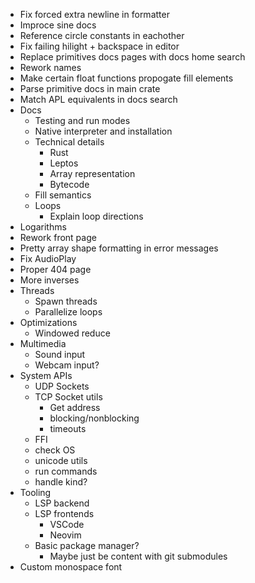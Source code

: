 - Fix forced extra newline in formatter
- Improce sine docs
- Reference circle constants in eachother
- Fix failing hilight + backspace in editor
- Replace primitives docs pages with docs home search
- Rework names
- Make certain float functions propogate fill elements
- Parse primitive docs in main crate
- Match APL equivalents in docs search
- Docs
  - Testing and run modes
  - Native interpreter and installation
  - Technical details
    - Rust
    - Leptos
    - Array representation
    - Bytecode
  - Fill semantics
  - Loops
    - Explain loop directions
- Logarithms
- Rework front page
- Pretty array shape formatting in error messages
- Fix AudioPlay
- Proper 404 page
- More inverses
- Threads
  - Spawn threads
  - Parallelize loops
- Optimizations
  - Windowed reduce
- Multimedia
  - Sound input
  - Webcam input?
- System APIs
  - UDP Sockets
  - TCP Socket utils
    - Get address
    - blocking/nonblocking
    - timeouts
  - FFI
  - check OS
  - unicode utils
  - run commands
  - handle kind?
- Tooling
  - LSP backend
  - LSP frontends
    - VSCode
    - Neovim
  - Basic package manager?
    - Maybe just be content with git submodules
- Custom monospace font
